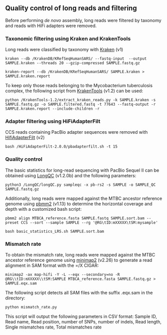## Quality control of long reads and filtering
Before performing _de novo_ assembly, long reads were filtered by taxonomy and reads with HiFi adapters were removed. 


### Taxonomic filtering using Kraken and KrakenTools
Long reads were classified by taxonomy with [Kraken](https://ccb.jhu.edu/software/kraken/) (v1) 

```
kraken --db /KrakenDB/KRefSeqHumanSARS/ --fastq-input  --output SAMPLE.kraken --threads 20 --gzip-compressed SAMPLE.fastq.gz

kraken-report --db /KrakenDB/KRefSeqHumanSARS/ SAMPLE.kraken > SAMPLE.kraken.report
```

To keep only those reads belonging to the Mycobacterium tuberculosis complex, the following script from [KrakenTools](https://github.com/jenniferlu717/KrakenTools) (v1.2) can be used:

```
python /KrakenTools-1.2/extract_kraken_reads.py -k SAMPLE.kraken -s SAMPLE.fastq.gz -o SAMPLE.filtered.fastq -t 77643 --fastq-output -r SAMPLE.kraken.report --include-children -r
```

### Adapter filtering using HiFiAdapterFilt

CCS reads containing PacBio adapter sequences were removed with [HifiAdapterFilt](https://github.com/sheinasim-USDA/HiFiAdapterFilt) (v2)

```
bash /HiFiAdapterFilt-2.0.0/pbadapterfilt.sh -t 15
```

### Quality control

The basic statistics for long-read sequencing with PacBio Sequel II can be obtained using [LongQC](https://github.com/yfukasawa/LongQC) (v1.2.0b) and the following parameters:

```
python3 /LongQC/longQC.py sampleqc -x pb-rs2 -s SAMPLE -o SAMPLE_QC SAMPLE.fastq.gz
```
Additionally, long reads were mapped against the MTBC ancestor reference genome using [pbmm2](https://github.com/PacificBiosciences/pbmm2) (v1.13) to determine the horizontal coverage and depth with a customized bash script:

```
pbmm2 align MTBCA_reference.fasta SAMPLE.fastq SAMPLE.sort.bam --preset CCS --sort --sample SAMPLE --rg '@RG\tID:mXXXXX\tSM:mysample'

bash basic_statistics_LRS.sh SAMPLE.sort.bam
```

### Mismatch rate
To obtain the mismatch rate, long reads were mapped against the MTBC ancestor reference genome using [minimap2](https://github.com/lh3/minimap2) (v2.26) to generate a read alignment in SAM format with the =/X CIGAR:

```
minimap2 -ax map-hifi -Y -L --eqx --secondary=no -R @RG\\tID:mXXXXX\\tSM:SAMPLE MTBCA_reference.fasta SAMPLE.fastq.gz > SAMPLE.eqx.sam
```

The following script detects all SAM files with the suffix .eqx.sam in the directory:

```
python mismatch_rate.py
```
This script will output the following parameters in CSV format: Sample ID, Read name, Read position, number of SNPs, number of indels, Read length, Single mismatches rate, Total mismatches rate
